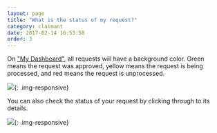 ```yaml
---
layout: page
title: "What is the status of my request?"
category: claimant
date: 2017-02-14 16:53:58
order: 3
---
```


On ["My Dashboard"]({{site.demo_site}}/dashboard/),
all requests will have a background color.
Green means the request was approved,
yellow means the request is being processed,
and red means the request is unprocessed.

![]({{site.baseurl}}/img/claimant-dashboard.png){: .img-responsive}

You can also check the status of your request
by clicking through to its details.

![]({{site.baseurl}}/img/status.png){: .img-responsive}

